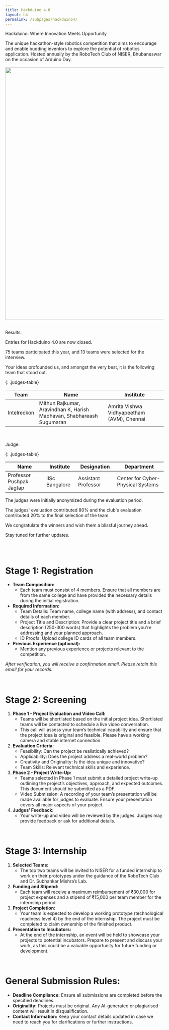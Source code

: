 ```yaml
---
title: Hackduino 4.0
layout: h4
permalink: /subpages/hackduino4/
---
```

<p class="headings">Hackduino: Where Innovation Meets Opportunity</p>
The unique hackathon-style robotics competition that aims to encourage and enable budding inventors to explore the potential of robotics application. Hosted annually by the RoboTech Club of NISER, Bhubaneswar on the occasion of Arduino Day.
<br>
<br>
<center><img class="poster" src="/images/hackduino4_postor.jpg" height="800px" width="620px"></center>
<br>
<p class="headings">Results:</p>

Entries for Hackduino 4.0 are now closed. 

75 teams participated this year, and 13 teams were selected for the interview.

Your ideas profounded us, and amongst the very best, it is the following team that stood out.

{: .judges-table}

| Team | Name | Institute | 
|------|------|-----------|
|Intelreckon|Mithun Rajkumar, Aravindhan K, Harish Madhavan, Shabhareash Sugumaran|Amrita Vishwa Vidhyapeetham (AVM), Chennai|


<br>

<p class="headings">Judge:</p>

{: .judges-table}

| Name | Institute | Designation | Department |
|------|-----------|------------|-----------|
|Professor Pushpak Jagtap|IISc Bangalore|Assistant Professor|Center for Cyber-Physical Systems|

The judges were initially anonymized during the evaluation period. 

The judges' evaluation contributed 80% and the club's evaluation contributed 20% to the final selection of the team.



We congratulate the winners and wish them a blissful journey ahead.

Stay tuned for further updates.

<br>
<br>

<h1 class="headings">Stage 1: Registration</h1>

- **Team Composition:**
  - Each team must consist of 4 members. Ensure that all members are from the same college and have provided the necessary details during the initial registration.
- **Required Information:**
  - Team Details: Team name, college name (with address), and contact details of each member.
  - Project Title and Description: Provide a clear project title and a brief description (250-300 words) that highlights the problem you're addressing and your planned approach.
  - ID Proofs: Upload college ID cards of all team members.
- **Previous Experience (optional):**
  - Mention any previous experience or projects relevant to the competition.
  
*After verification, you will receive a confirmation email. Please retain this email for your records.*

<br>
<h1 class="headings">Stage 2: Screening</h1>

1. **Phase 1 - Project Evaluation and Video Call:**
   - Teams will be shortlisted based on the initial project idea. Shortlisted teams will be contacted to schedule a live video conversation.
   - This call will assess your team’s technical capability and ensure that the project idea is original and feasible. Please have a working camera and stable internet connection.
2. **Evaluation Criteria:**
   - Feasibility: Can the project be realistically achieved?
   - Applicability: Does the project address a real-world problem?
   - Creativity and Originality: Is the idea unique and innovative?
   - Team Skills: Relevant technical skills and experience.
3. **Phase 2 - Project Write-Up:**
   - Teams selected in Phase 1 must submit a detailed project write-up outlining the project’s objectives, approach, and expected outcomes. This document should be submitted as a PDF.
   - Video Submission: A recording of your team’s presentation will be made available for judges to evaluate. Ensure your presentation covers all major aspects of your project.
4. **Judges’ Feedback:**
   - Your write-up and video will be reviewed by the judges. Judges may provide feedback or ask for additional details.

<br>
<h1 class="headings">Stage 3: Internship</h1>

1. **Selected Teams:**
   - The top two teams will be invited to NISER for a funded internship to work on their prototypes under the guidance of the RoboTech Club and Dr. Subhankar Mishra’s Lab.
2. **Funding and Stipend:**
   - Each team will receive a maximum reimbursement of ₹30,000 for project expenses and a stipend of ₹15,000 per team member for the internship period.
3. **Project Completion:**
   - Your team is expected to develop a working prototype (technological readiness level 4) by the end of the internship. The project must be completed to claim ownership of the finished product.
4. **Presentation to Incubators:**
   - At the end of the internship, an event will be held to showcase your projects to potential incubators. Prepare to present and discuss your work, as this could be a valuable opportunity for future funding or development.

<br>
<h1 class="headings">General Submission Rules:</h1>

- **Deadline Compliance:** Ensure all submissions are completed before the specified deadlines.
- **Originality:** Projects must be original. Any AI-generated or plagiarised content will result in disqualification.
- **Contact Information:** Keep your contact details updated in case we need to reach you for clarifications or further instructions.








